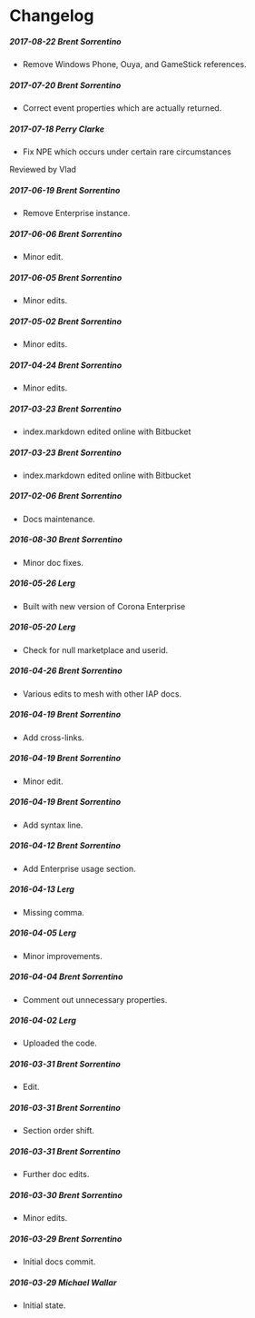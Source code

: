 # Changelog
##### 2017-08-22  Brent Sorrentino
 * Remove Windows Phone, Ouya, and GameStick references.

##### 2017-07-20  Brent Sorrentino
 * Correct event properties which are actually returned.

##### 2017-07-18  Perry Clarke
 * Fix NPE which occurs under certain rare circumstances

Reviewed by Vlad

##### 2017-06-19  Brent Sorrentino
 * Remove Enterprise instance.

##### 2017-06-06  Brent Sorrentino
 * Minor edit.

##### 2017-06-05  Brent Sorrentino
 * Minor edits.

##### 2017-05-02  Brent Sorrentino
 * Minor edits.

##### 2017-04-24  Brent Sorrentino
 * Minor edits.

##### 2017-03-23  Brent Sorrentino
 * index.markdown edited online with Bitbucket

##### 2017-03-23  Brent Sorrentino
 * index.markdown edited online with Bitbucket

##### 2017-02-06  Brent Sorrentino
 * Docs maintenance.

##### 2016-08-30  Brent Sorrentino
 * Minor doc fixes.

##### 2016-05-26  Lerg
 * Built with new version of Corona Enterprise

##### 2016-05-20  Lerg
 * Check for null marketplace and userid.

##### 2016-04-26  Brent Sorrentino
 * Various edits to mesh with other IAP docs.

##### 2016-04-19  Brent Sorrentino
 * Add cross-links.

##### 2016-04-19  Brent Sorrentino
 * Minor edit.

##### 2016-04-19  Brent Sorrentino
 * Add syntax line.

##### 2016-04-12  Brent Sorrentino
 * Add Enterprise usage section.

##### 2016-04-13  Lerg
 * Missing comma.

##### 2016-04-05  Lerg
 * Minor improvements.

##### 2016-04-04  Brent Sorrentino
 * Comment out unnecessary properties.

##### 2016-04-02  Lerg
 * Uploaded the code.

##### 2016-03-31  Brent Sorrentino
 * Edit.

##### 2016-03-31  Brent Sorrentino
 * Section order shift.

##### 2016-03-31  Brent Sorrentino
 * Further doc edits.

##### 2016-03-30  Brent Sorrentino
 * Minor edits.

##### 2016-03-29  Brent Sorrentino
 * Initial docs commit.

##### 2016-03-29  Michael Wallar
 * Initial state.

